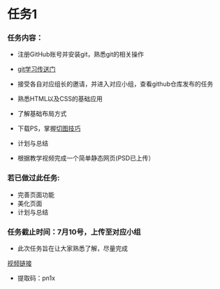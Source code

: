 # 任务1

### 任务内容：

- 注册GitHub账号并安装git，熟悉git的相关操作

- [git学习传送门][传送门]

  [传送门]: https://www.liaoxuefeng.com/wiki/896043488029600	"git"

- 接受各自对应组长的邀请，并进入对应小组，查看github仓库发布的任务
- 熟悉HTML以及CSS的基础应用
- 了解基础布局方式
- 下载PS，掌握[切图技巧][传送]
- 计划与总结

[传送]: https://www.jianshu.com/p/143f458f7d90	"g"
- 根据教学视频完成一个简单静态网页(PSD已上传）

### 若已做过此任务:

- 完善页面功能
- 美化页面
- 计划与总结

### 任务截止时间：7月10号，上传至对应小组

- 此次任务旨在让大家熟悉了解，尽量完成



 [视频链接][视频地址]



- 提取码：pn1x

[视频地址]:https://pan.baidu.com/s/1hqTRvwC#list/path=%2F









